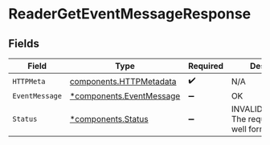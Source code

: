 # ReaderGetEventMessageResponse


## Fields

| Field                                                               | Type                                                                | Required                                                            | Description                                                         |
| ------------------------------------------------------------------- | ------------------------------------------------------------------- | ------------------------------------------------------------------- | ------------------------------------------------------------------- |
| `HTTPMeta`                                                          | [components.HTTPMetadata](../../models/components/httpmetadata.md)  | :heavy_check_mark:                                                  | N/A                                                                 |
| `EventMessage`                                                      | [*components.EventMessage](../../models/components/eventmessage.md) | :heavy_minus_sign:                                                  | OK                                                                  |
| `Status`                                                            | [*components.Status](../../models/components/status.md)             | :heavy_minus_sign:                                                  | INVALID_ARGUMENT: The request was not well formed.                  |